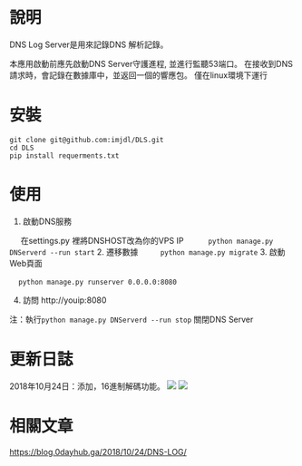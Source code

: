 # 說明
DNS Log Server是用來記錄DNS 解析記錄。

本應用啟動前應先啟動DNS Server守護進程, 並進行監聽53端口。
在接收到DNS請求時，會記錄在數據庫中，並返回一個的響應包。
僅在linux環境下運行

# 安裝
```
git clone git@github.com:imjdl/DLS.git
cd DLS
pip install requerments.txt
```
# 使用
1. 啟動DNS服務

     在settings.py 裡將DNSHOST改為你的VPS IP
     
    `python manage.py DNServerd --run start`
2. 遷移數據
    
    `python manage.py migrate`
3. 啟動Web頁面

    `python manage.py runserver 0.0.0.0:8080`

4. 訪問 http://youip:8080

注：執行`python manage.py DNServerd --run stop` 關閉DNS Server

# 更新日誌

2018年10月24日：添加，16進制解碼功能。
![](demo/Selection_222.png)
![](demo/Selection_223.png)

# 相關文章

https://blog.0dayhub.ga/2018/10/24/DNS-LOG/
